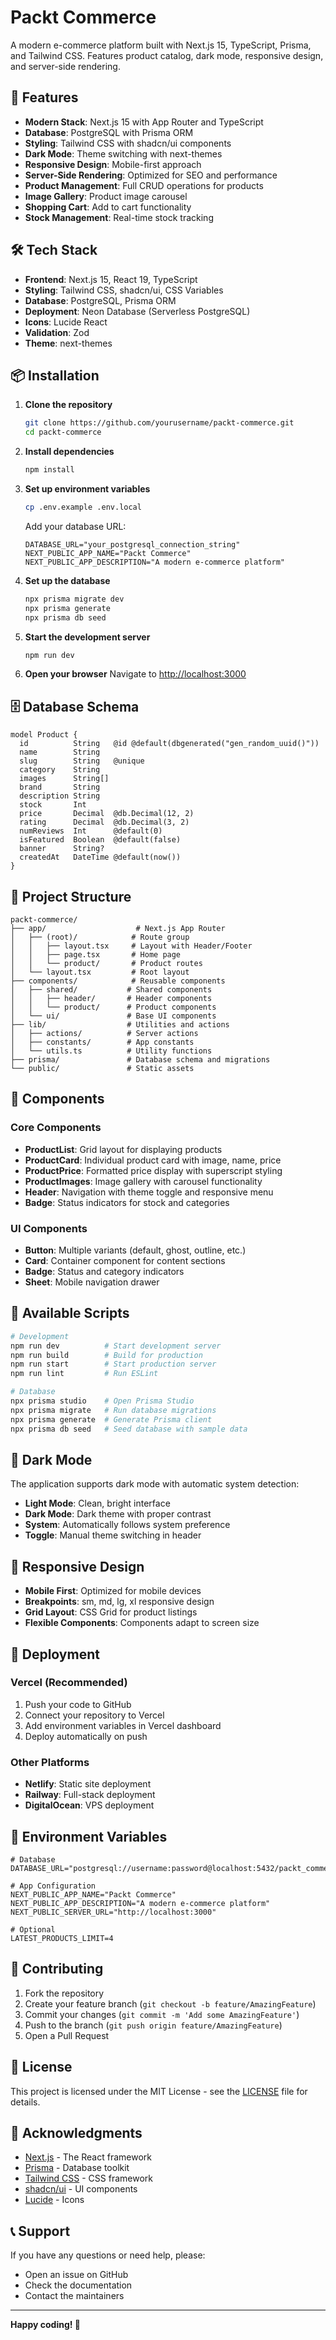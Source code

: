 # Packt Commerce

A modern e-commerce platform built with Next.js 15, TypeScript, Prisma, and Tailwind CSS. Features product catalog, dark mode, responsive design, and server-side rendering.

## 🚀 Features

- **Modern Stack**: Next.js 15 with App Router and TypeScript
- **Database**: PostgreSQL with Prisma ORM
- **Styling**: Tailwind CSS with shadcn/ui components
- **Dark Mode**: Theme switching with next-themes
- **Responsive Design**: Mobile-first approach
- **Server-Side Rendering**: Optimized for SEO and performance
- **Product Management**: Full CRUD operations for products
- **Image Gallery**: Product image carousel
- **Shopping Cart**: Add to cart functionality
- **Stock Management**: Real-time stock tracking

## 🛠️ Tech Stack

- **Frontend**: Next.js 15, React 19, TypeScript
- **Styling**: Tailwind CSS, shadcn/ui, CSS Variables
- **Database**: PostgreSQL, Prisma ORM
- **Deployment**: Neon Database (Serverless PostgreSQL)
- **Icons**: Lucide React
- **Validation**: Zod
- **Theme**: next-themes

## 📦 Installation

1. **Clone the repository**

   ```bash
   git clone https://github.com/yourusername/packt-commerce.git
   cd packt-commerce
   ```

2. **Install dependencies**

   ```bash
   npm install
   ```

3. **Set up environment variables**

   ```bash
   cp .env.example .env.local
   ```

   Add your database URL:

   ```env
   DATABASE_URL="your_postgresql_connection_string"
   NEXT_PUBLIC_APP_NAME="Packt Commerce"
   NEXT_PUBLIC_APP_DESCRIPTION="A modern e-commerce platform"
   ```

4. **Set up the database**

   ```bash
   npx prisma migrate dev
   npx prisma generate
   npx prisma db seed
   ```

5. **Start the development server**

   ```bash
   npm run dev
   ```

6. **Open your browser**
   Navigate to [http://localhost:3000](http://localhost:3000)

## 🗄️ Database Schema

```prisma
model Product {
  id          String   @id @default(dbgenerated("gen_random_uuid()"))
  name        String
  slug        String   @unique
  category    String
  images      String[]
  brand       String
  description String
  stock       Int
  price       Decimal  @db.Decimal(12, 2)
  rating      Decimal  @db.Decimal(3, 2)
  numReviews  Int      @default(0)
  isFeatured  Boolean  @default(false)
  banner      String?
  createdAt   DateTime @default(now())
}
```

## 📁 Project Structure

```
packt-commerce/
├── app/                    # Next.js App Router
│   ├── (root)/            # Route group
│   │   ├── layout.tsx     # Layout with Header/Footer
│   │   ├── page.tsx       # Home page
│   │   └── product/       # Product routes
│   └── layout.tsx         # Root layout
├── components/            # Reusable components
│   ├── shared/           # Shared components
│   │   ├── header/       # Header components
│   │   └── product/      # Product components
│   └── ui/               # Base UI components
├── lib/                  # Utilities and actions
│   ├── actions/          # Server actions
│   ├── constants/        # App constants
│   └── utils.ts          # Utility functions
├── prisma/               # Database schema and migrations
└── public/               # Static assets
```

## 🎨 Components

### Core Components

- **ProductList**: Grid layout for displaying products
- **ProductCard**: Individual product card with image, name, price
- **ProductPrice**: Formatted price display with superscript styling
- **ProductImages**: Image gallery with carousel functionality
- **Header**: Navigation with theme toggle and responsive menu
- **Badge**: Status indicators for stock and categories

### UI Components

- **Button**: Multiple variants (default, ghost, outline, etc.)
- **Card**: Container component for content sections
- **Badge**: Status and category indicators
- **Sheet**: Mobile navigation drawer

## 🔧 Available Scripts

```bash
# Development
npm run dev          # Start development server
npm run build        # Build for production
npm run start        # Start production server
npm run lint         # Run ESLint

# Database
npx prisma studio    # Open Prisma Studio
npx prisma migrate   # Run database migrations
npx prisma generate  # Generate Prisma client
npx prisma db seed   # Seed database with sample data
```

## 🌙 Dark Mode

The application supports dark mode with automatic system detection:

- **Light Mode**: Clean, bright interface
- **Dark Mode**: Dark theme with proper contrast
- **System**: Automatically follows system preference
- **Toggle**: Manual theme switching in header

## 📱 Responsive Design

- **Mobile First**: Optimized for mobile devices
- **Breakpoints**: sm, md, lg, xl responsive design
- **Grid Layout**: CSS Grid for product listings
- **Flexible Components**: Components adapt to screen size

## 🚀 Deployment

### Vercel (Recommended)

1. Push your code to GitHub
2. Connect your repository to Vercel
3. Add environment variables in Vercel dashboard
4. Deploy automatically on push

### Other Platforms

- **Netlify**: Static site deployment
- **Railway**: Full-stack deployment
- **DigitalOcean**: VPS deployment

## 🔐 Environment Variables

```env
# Database
DATABASE_URL="postgresql://username:password@localhost:5432/packt_commerce"

# App Configuration
NEXT_PUBLIC_APP_NAME="Packt Commerce"
NEXT_PUBLIC_APP_DESCRIPTION="A modern e-commerce platform"
NEXT_PUBLIC_SERVER_URL="http://localhost:3000"

# Optional
LATEST_PRODUCTS_LIMIT=4
```

## 🤝 Contributing

1. Fork the repository
2. Create your feature branch (`git checkout -b feature/AmazingFeature`)
3. Commit your changes (`git commit -m 'Add some AmazingFeature'`)
4. Push to the branch (`git push origin feature/AmazingFeature`)
5. Open a Pull Request

## 📄 License

This project is licensed under the MIT License - see the [LICENSE](LICENSE) file for details.

## 🙏 Acknowledgments

- [Next.js](https://nextjs.org/) - The React framework
- [Prisma](https://prisma.io/) - Database toolkit
- [Tailwind CSS](https://tailwindcss.com/) - CSS framework
- [shadcn/ui](https://ui.shadcn.com/) - UI components
- [Lucide](https://lucide.dev/) - Icons

## 📞 Support

If you have any questions or need help, please:

- Open an issue on GitHub
- Check the documentation
- Contact the maintainers

---

**Happy coding! 🎉**
